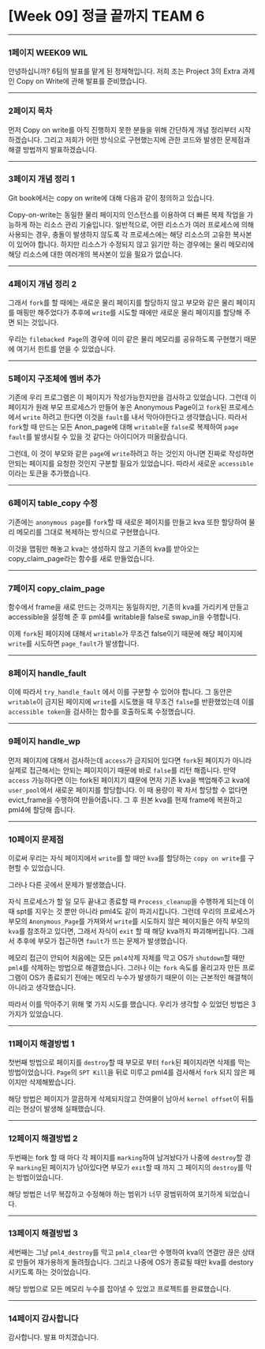# [Week 09] 정글 끝까지 TEAM 6


**********

### 1페이지 WEEK09 WIL

안녕하십니까? 6팀의 발표를 맡게 된 정재혁입니다.
저희 조는 Project 3의 Extra 과제인 Copy on Write에 관해 발표를 준비했습니다.

***********

### 2페이지 목차

먼저 Copy on write를 아직 진행하지 못한 분들을 위해 간단하게 개념 정리부터 시작하겠습니다. 그리고 저희가 어떤 방식으로 구현했는지에 관한 코드와 발생한 문제점과 해결 방법까지 발표하겠습니다.

***********

### 3페이지 개념 정리 1

Git book에서는 copy on write에 대해 다음과 같이 정의하고 있습니다.

Copy-on-write는 동일한 물리 페이지의 인스턴스를 이용하여 더 빠른 복제 작업을 가능하게 하는 리소스 관리 기술입니다. 일반적으로, 어떤 리소스가 여러 프로세스에 의해 사용되는 경우, 충돌이 발생하지 않도록 각 프로세스에는 해당 리소스의 고유한 복사본이 있어야 합니다. 하지만 리소스가 수정되지 않고 읽기만 하는 경우에는 물리 메모리에 해당 리소스에 대한 여러개의 복사본이 있을 필요가 없습니다.

***********

### 4페이지 개념 정리 2

그래서 `fork`를 할 때에는 새로운 물리 페이지를 할당하지 않고 부모와 같은 물리 페이지를 매핑만 해주었다가 추후에 `write`를 시도할 때에만 새로운 물리 페이지를 할당해 주면 되는 것입니다.

우리는 `filebacked Page`의 경우에 이미 같은 물리 메모리를 공유하도록 구현했기 때문에 여기서 힌트를 얻을 수 있었습니다.

***********

### 5페이지 구조체에 멤버 추가

기존에 우리 프로그램은 이 페이지가 작성가능한지만을 검사하고 있었습니다. 그런데 이 페이지가 원래 부모 프로세스가 만들어 놓은 Anonymous Page이고  `fork`된 프로세스에서 `write` 하려고 한다면 이것을 `fault`를 내서 막아야한다고 생각했습니다. 따라서 `fork`할 때 만드는 모든 Anon_page에 대해 `writable`을 `false`로 복제하여 `page fault`를 발생시킬 수 있을 것 같다는 아이디어가 떠올랐습니다. 

그런데, 이 것이 부모와 같은 `page`에 `write`하려고 하는 것인지 아니면 진짜로 작성하면 안되는 페이지를 요청한 것인지 구분할 필요가 있었습니다. 따라서 새로운 `accessible` 이라는 토큰을 추가했습니다.

************

### 6페이지 table_copy 수정

기존에는 `anonymous page`를 `fork`할 때 새로운 페이지를 만들고 kva 또한 할당하여 물리 메모리를 그대로 복제하는 방식으로 구현했습니다. 

이것을 맵핑만 해놓고 kva는 생성하지 않고 기존의 kva를 받아오는 copy_claim_page라는 함수를 새로 만들었습니다.

************

### 7페이지 copy_claim_page

함수에서 frame을 새로 만드는 것까지는 동일하지만, 기존의 kva를 가리키게 만들고 accessible을 설정해 준 후 pml4를 writable을 false로 swap_in을 수행합니다.

이제 `fork`된 페이지에 대해서 `writable`가 무조건 false이기 때문에 해당 페이지에 `write`를 시도하면 `page_fault`가 발생합니다.

************

### 8페이지 handle_fault

이에 따라서 `try_handle_fault` 에서 이를 구분할 수 있어야 합니다. 그 동안은 `writable`이 금지된 페이지에 `write`를 시도했을 때 무조건 `false`를 반환했었는데 이를 `accessible token`을 검사하는 함수를 호출하도록 수정했습니다.

************

### 9페이지 handle_wp

먼저 페이지에 대해서 검사하는데 `access`가 금지되어 있다면 `fork`된 페이지가 아니라 실제로 접근해서는 안되는 페이지이기 때문에 바로 `false`를 리턴 해줍니다. 만약 `access` 가능하다면 이는 fork된 페이지기 떄문에 먼저 기존 kva을 백업해주고 kva에 `user_pool`에서 새로운 페이지를 할당합니다. 이 때 용량이 꽉 차서 할당할 수 없다면 evict_frame을 수행하여 만들어줍니다. 그 후 원본 kva를 현재 frame에 복원하고 pml4에 할당해 줍니다.

************

### 10페이지 문제점

이로써 우리는 자식 페이지에서 `write`를 할 때만 `kva`를 할당하는 `copy on write`를 구현할 수 있었습니다.

그러나 다른 곳에서 문제가 발생했습니다. 

자식 프로세스가 할 일 모두 끝내고 종료할 때 `Process_cleanup`을 수행하게 되는데 이 때 spt를 지우는 것 뿐만 아니라 pml4도 같이 파괴시킵니다. 그런데 우리의 프로세스가 부모의 `Anonymous_Page`를 가져와서 `write`를 시도하지 않은 페이지들은 아직 부모의 `kva`를 참조하고 있다면, 그래서 자식이 `exit` 할 때 해당 kva까지 파괴해버립니다. 그래서 추후에 부모가 접근하면 `fault`가 뜨는 문제가 발생했습니다.

메모리 접근이 안되어 처음에는 모든 `pml4`삭제 자체를 막고 OS가 `shutdown`할 때만 `pml4`를 삭제하는 방법으로 해결했습니다. 그러나 이는 `fork` 속도를 올리고자 만든 프로그램이 OS가 종료되기 전에는 메모리 누수가 발생하기 때문이 이는 근본적인 해결책이 아니라고 생각했습니다.

따라서 이를 막아주기 위해 몇 가지 시도를 했습니다. 우리가 생각할 수 있었던 방법은 3가지가 있었습니다.

************

### 11페이지 해결방법 1

첫번째 방법으로 페이지를 `destroy`할 때 부모로 부터 `fork`된 페이지라면 삭제를 막는 방법이었습니다. `Page`의 `SPT Kill`을 뒤로 미루고 pml4를 검사해서 `fork`  되지 않은 페이지만 삭제해봤습니다.

해당 방법은 페이지가 깔끔하게 삭제되지않고 잔여물이 남아서 `kernel offset`이 뒤틀리는 현상이 발생해 실패했습니다.

************

### 12페이지 해결방법 2

두번째는 fork 할 때 마다 각 페이지를 `marking`하여 남겨놨다가 나중에 `destroy`할 경우 `marking`된 페이지가 남아있다면 부모가 `exit`할 때 까지 그 페이지의 `destroy`를 막는 방법이었습니다.

해당 방법은 너무 복잡하고 수정해야 하는 범위가 너무 광범위하여 포기하게 되었습니다.

************

### 13페이지 해결방법 3

세번째는 그냥 `pml4_destroy`를 막고 `pml4_clear`만 수행하여 kva의 연결만 끊은 상태로 만들어 재가용하게 돌려줬습니다. 그리고 나중에 OS가 종료될 때만 kva를 destory 시키도록 하는 것이었습니다.

해당 방법으로 모든 메모리 누수를 잡아낼 수 있었고 프로젝트를 완료했습니다.

************

### 14페이지 감사합니다

감사합니다. 발표 마치겠습니다.

